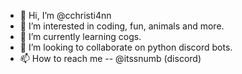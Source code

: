 - 👋 Hi, I’m @cchristi4nn
- 👀 I’m interested in coding, fun, animals and more.
- 🌱 I’m currently learning cogs.
- 💞️ I’m looking to collaborate on python discord bots.
- 📫 How to reach me -- @itssnumb (discord)
